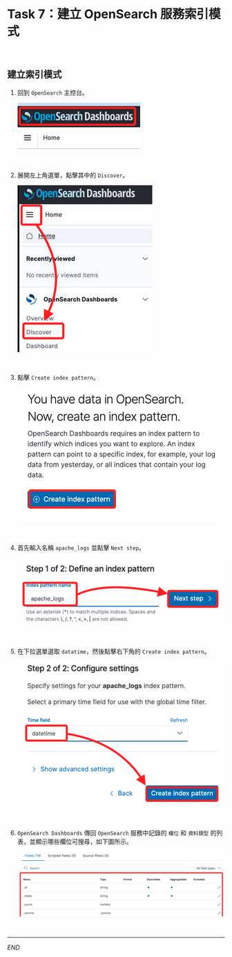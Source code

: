 # Task 7：建立 OpenSearch 服務索引模式

<br>

## 建立索引模式

1. 回到 `OpenSearch` 主控台。

    ![](images/img_49.png)

<br>

2. 展開左上角選單，點擊其中的 `Discover`。

    ![](images/img_50.png)

<br>

3. 點擊 `Create index pattern`。

    ![](images/img_51.png)

<br>

4. 首先輸入名稱 `apache_logs` 並點擊 `Next step`。

    ![](images/img_52.png)

<br>

5. 在下拉選單選取 `datatime`，然後點擊右下角的 `Create index pattern`。

    ![](images/img_53.png)

<br>

6. `OpenSearch Dashboards` 傳回 `OpenSearch` 服務中記錄的 `欄位` 和 `資料類型` 的列表，並顯示哪些欄位可搜尋，如下圖所示。

    ![](images/img_54.png)

<br>

___

_END_